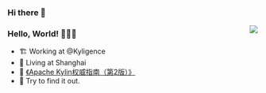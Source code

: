 ### Hi there 👋

<!--
**zzziCode/zzziCode** is a ✨ _special_ ✨ repository because its `README.md` (this file) appears on your GitHub profile.

Here are some ideas to get you started:

- 🔭 I’m currently working on ...
- 🌱 I’m currently learning ...
- 👯 I’m looking to collaborate on ...
- 🤔 I’m looking for help with ...
- 💬 Ask me about ...
- 📫 How to reach me: ...
- 😄 Pronouns: ...
- ⚡ Fun fact: ...
-->
<img align="right" src="https://github-readme-stats.vercel.app/api?username=elkan1788&show_icons=true&icon_color=CE1D2D&text_color=718096&bg_color=ffffff&hide_title=true" />

### Hello, World! 🎉🎉🎉

- 🏗️ Working at @Kyligence
- 🏡 Living at Shanghai
- 📙 [《Apache Kylin权威指南（第2版）》](https://item.m.jd.com/product/12566389.html)
- 🧐 Try to find it out.
